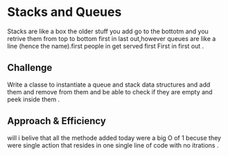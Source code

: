 # Stacks and Queues
<!-- Short summary or background information -->
Stacks are like a box  the older stuff you add go to the bottotm and you retrive them from top to bottom first in last out,however queues are like a line (hence the name).first people in get served first First in first out . 
## Challenge
<!-- Short summary or background information -->
Write a classe to instantiate a queue and stack data structures and add them and remove from them and be able to check if they are empty and peek inside them .
## Approach & Efficiency
<!-- What approach did you take? Why? What is the Big O space/time for this approach? -->
will i belive that all the methode added today were a big O of 1 becuse they were single action that resides in one single line of code with no itrations .